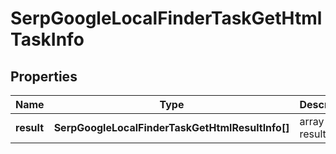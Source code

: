 # SerpGoogleLocalFinderTaskGetHtmlTaskInfo

## Properties

| Name | Type | Description | Notes |
|------------ | ------------- | ------------- | -------------|
**result** | **SerpGoogleLocalFinderTaskGetHtmlResultInfo[]** | array of results |[optional]|
